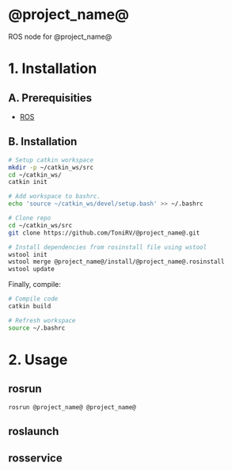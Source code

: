 # @project_name@

ROS node for @project_name@

# 1. Installation

## A. Prerequisities

- [ROS](https://www.ros.org/install/)

## B. Installation

```bash
# Setup catkin workspace
mkdir -p ~/catkin_ws/src
cd ~/catkin_ws/
catkin init

# Add workspace to bashrc.
echo 'source ~/catkin_ws/devel/setup.bash' >> ~/.bashrc

# Clone repo
cd ~/catkin_ws/src
git clone https://github.com/ToniRV/@project_name@.git

# Install dependencies from rosinstall file using wstool
wstool init
wstool merge @project_name@/install/@project_name@.rosinstall
wstool update
```

Finally, compile:

```bash
# Compile code
catkin build

# Refresh workspace
source ~/.bashrc
```

# 2. Usage

## rosrun
```
rosrun @project_name@ @project_name@
```

## roslaunch

## rosservice
